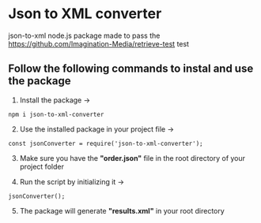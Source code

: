 # Json to XML converter

json-to-xml node.js package made to pass the https://github.com/Imagination-Media/retrieve-test test

## Follow the following commands to instal and use the package

1. Install the package ->

`npm i json-to-xml-converter`

2. Use the installed package in your project file ->

`const jsonConverter = require('json-to-xml-converter');`

3. Make sure you have the **"order.json"** file in the root directory of your project folder

4. Run the script by initializing it ->

`jsonConverter();`

5. The package will generate **"results.xml"** in your root directory

